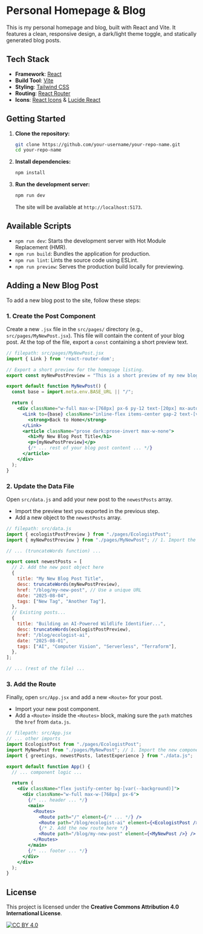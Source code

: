 # Personal Homepage & Blog

This is my personal homepage and blog, built with React and Vite. It features a clean, responsive design, a dark/light theme toggle, and statically generated blog posts.

## Tech Stack

- **Framework**: [React](https://react.dev/)
- **Build Tool**: [Vite](https://vitejs.dev/)
- **Styling**: [Tailwind CSS](https://tailwindcss.com/)
- **Routing**: [React Router](https://reactrouter.com/)
- **Icons**: [React Icons](https://react-icons.github.io/react-icons/) & [Lucide React](https://lucide.dev/)

## Getting Started

1.  **Clone the repository:**
    ```sh
    git clone https://github.com/your-username/your-repo-name.git
    cd your-repo-name
    ```

2.  **Install dependencies:**
    ```sh
    npm install
    ```

3.  **Run the development server:**
    ```sh
    npm run dev
    ```
    The site will be available at `http://localhost:5173`.

## Available Scripts

- `npm run dev`: Starts the development server with Hot Module Replacement (HMR).
- `npm run build`: Bundles the application for production.
- `npm run lint`: Lints the source code using ESLint.
- `npm run preview`: Serves the production build locally for previewing.

## Adding a New Blog Post

To add a new blog post to the site, follow these steps:

### 1. Create the Post Component

Create a new `.jsx` file in the `src/pages/` directory (e.g., `src/pages/MyNewPost.jsx`). This file will contain the content of your blog post. At the top of the file, export a `const` containing a short preview text.

```jsx
// filepath: src/pages/MyNewPost.jsx
import { Link } from 'react-router-dom';

// Export a short preview for the homepage listing.
export const myNewPostPreview = "This is a short preview of my new blog post...";

export default function MyNewPost() {
  const base = import.meta.env.BASE_URL || "/";

  return (
    <div className="w-full max-w-[768px] px-6 py-12 text-[20px] mx-auto">
      <Link to={base} className="inline-flex items-center gap-2 text-[var(--foreground-muted)] no-underline opacity-60 mb-8 font-bold hover:opacity-100 hover:underline">
        <strong>Back to Home</strong>
      </Link>
      <article className="prose dark:prose-invert max-w-none">
        <h1>My New Blog Post Title</h1>
        <p>{myNewPostPreview}</p>
        {/* ... rest of your blog post content ... */}
      </article>
    </div>
  );
}
```

### 2. Update the Data File

Open `src/data.js` and add your new post to the `newestPosts` array.

-   Import the preview text you exported in the previous step.
-   Add a new object to the `newestPosts` array.

```javascript
// filepath: src/data.js
import { ecologistPostPreview } from "./pages/EcologistPost";
import { myNewPostPreview } from "./pages/MyNewPost"; // 1. Import the new preview

// ... (truncateWords function) ...

export const newestPosts = [
  // 2. Add the new post object here
  {
    title: "My New Blog Post Title",
    desc: truncateWords(myNewPostPreview),
    href: "/blog/my-new-post", // Use a unique URL
    date: "2025-08-04",
    tags: ["New Tag", "Another Tag"],
  },
  // Existing posts...
  {
    title: "Building an AI-Powered Wildlife Identifier...",
    desc: truncateWords(ecologistPostPreview),
    href: "/blog/ecologist-ai",
    date: "2025-08-01",
    tags: ["AI", "Computer Vision", "Serverless", "Terraform"],
  },
];

// ... (rest of the file) ...
```

### 3. Add the Route

Finally, open `src/App.jsx` and add a new `<Route>` for your post.

-   Import your new post component.
-   Add a `<Route>` inside the `<Routes>` block, making sure the `path` matches the `href` from `data.js`.

```jsx
// filepath: src/App.jsx
// ... other imports
import EcologistPost from "./pages/EcologistPost";
import MyNewPost from "./pages/MyNewPost"; // 1. Import the new component
import { greetings, newestPosts, latestExperience } from "./data.js";

export default function App() {
  // ... component logic ...

  return (
    <div className="flex justify-center bg-[var(--background)]">
      <div className="w-full max-w-[768px] px-6">
        {/* ... header ... */}
        <main>
          <Routes>
            <Route path="/" element={/* ... */} />
            <Route path="/blog/ecologist-ai" element={<EcologistPost />} />
            {/* 2. Add the new route here */}
            <Route path="/blog/my-new-post" element={<MyNewPost />} />
          </Routes>
        </main>
        {/* ... footer ... */}
      </div>
    </div>
  );
}
```

## License

This project is licensed under the **Creative Commons Attribution 4.0 International License**.

[![CC BY 4.0][cc-by-shield]][cc-by]

[cc-by]: https://creativecommons.org/licenses/by/4.0/
[cc-by-shield]: https://img.shields.io/badge/License-CC%20BY%204.0-lightgrey.svg